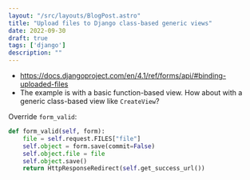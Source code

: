 ```yaml
---
layout: "/src/layouts/BlogPost.astro"
title: "Upload files to Django class-based generic views"
date: 2022-09-30
draft: true
tags: ['django']
description: ""
---
```

- https://docs.djangoproject.com/en/4.1/ref/forms/api/#binding-uploaded-files
- The example is with a basic function-based view. How about with a generic class-based view like `CreateView`?

Override `form_valid`:

```python
def form_valid(self, form):  
    file = self.request.FILES["file"]  
    self.object = form.save(commit=False)  
    self.object.file = file  
    self.object.save()
    return HttpResponseRedirect(self.get_success_url())
```